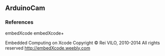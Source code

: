 ## ArduinoCam


### References

embedXcode
embedXcode+


Embedded Computing on Xcode
Copyright © Rei VILO, 2010-2014
All rights reserved
http://embedXcode.weebly.com

